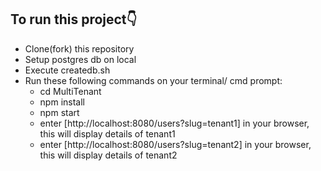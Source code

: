 ## To run this project👇

- Clone(fork) this repository
- Setup postgres db on local 
- Execute createdb.sh
- Run these following commands on your terminal/ cmd prompt:
  - cd MultiTenant
  - npm install
  - npm start
  - enter [http://localhost:8080/users?slug=tenant1] in your browser, this will display details of tenant1
  - enter [http://localhost:8080/users?slug=tenant2] in your browser, this will display details of tenant2
